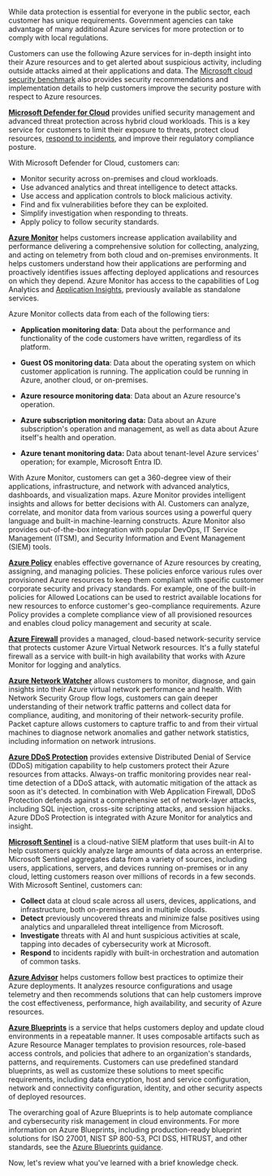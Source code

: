 While data protection is essential for everyone in the public sector, each customer has unique requirements. Government agencies can take advantage of many additional Azure services for more protection or to comply with local regulations. 

Customers can use the following Azure services for in-depth insight into their Azure resources and to get alerted about suspicious activity, including outside attacks aimed at their applications and data. The [Microsoft cloud security benchmark](/security/benchmark/azure/) also provides security recommendations and implementation details to help customers improve the security posture with respect to Azure resources.

**[Microsoft Defender for Cloud](https://azure.microsoft.com/services/security-center/)** provides unified security management and advanced threat protection across hybrid cloud workloads. This is a key service for customers to limit their exposure to threats, protect cloud resources, [respond to incidents](/azure/security-center/security-center-alerts-overview), and improve their regulatory compliance posture.

With Microsoft Defender for Cloud, customers can:

* Monitor security across on-premises and cloud workloads.
* Use advanced analytics and threat intelligence to detect attacks.
* Use access and application controls to block malicious activity.
* Find and fix vulnerabilities before they can be exploited.
* Simplify investigation when responding to threats.
* Apply policy to follow security standards.

**[Azure Monitor](https://azure.microsoft.com/services/monitor/)** helps customers increase application availability and performance delivering a comprehensive solution for collecting, analyzing, and acting on telemetry from both cloud and on-premises environments. It helps customers understand how their applications are performing and proactively identifies issues affecting deployed applications and resources on which they depend. Azure Monitor has access to the capabilities of Log Analytics and [Application Insights](/azure/azure-monitor/app/app-insights-overview), previously available as standalone services.

Azure Monitor collects data from each of the following tiers:

* **Application monitoring data**: Data about the performance and functionality of the code customers have written, regardless of its platform.

* **Guest OS monitoring data**: Data about the operating system on which customer application is running. The application could be running in Azure, another cloud, or on-premises.

* **Azure resource monitoring data**: Data about an Azure resource's operation.

* **Azure subscription monitoring data:** Data about an Azure subscription's operation and management, as well as data about Azure itself's health and operation.

* **Azure tenant monitoring data:** Data about tenant-level Azure services' operation; for example, Microsoft Entra ID.

With Azure Monitor, customers can get a 360-degree view of their applications, infrastructure, and network with advanced analytics, dashboards, and visualization maps. Azure Monitor provides intelligent insights and allows for better decisions with AI. Customers can analyze, correlate, and monitor data from various sources using a powerful query language and built-in machine-learning constructs. Azure Monitor also provides out-of-the-box integration with popular DevOps, IT Service Management (ITSM), and Security Information and Event Management (SIEM) tools.

**[Azure Policy](/azure/governance/policy/overview)** enables effective governance of Azure resources by creating, assigning, and managing policies. These policies enforce various rules over provisioned Azure resources to keep them compliant with specific customer corporate security and privacy standards. For example, one of the built-in policies for Allowed Locations can be used to restrict available locations for new resources to enforce customer's geo-compliance requirements. Azure Policy provides a complete compliance view of all provisioned resources and enables cloud policy management and security at scale.

**[Azure Firewall](https://azure.microsoft.com/services/azure-firewall/)** provides a managed, cloud-based network-security service that protects customer Azure Virtual Network resources. It's a fully stateful firewall as a service with built-in high availability that works with Azure Monitor for logging and analytics.

**[Azure Network Watcher](/azure/network-watcher/network-watcher-monitoring-overview)** allows customers to monitor, diagnose, and gain insights into their Azure virtual network performance and health. With Network Security Group flow logs, customers can gain deeper understanding of their network traffic patterns and collect data for compliance, auditing, and monitoring of their network-security profile. Packet capture allows customers to capture traffic to and from their virtual machines to diagnose network anomalies and gather network statistics, including information on network intrusions.

**[Azure DDoS Protection](https://azure.microsoft.com/services/ddos-protection/)** provides extensive Distributed Denial of Service (DDoS) mitigation capability to help customers protect their Azure resources from attacks. Always-on traffic monitoring provides near real-time detection of a DDoS attack, with automatic mitigation of the attack as soon as it's detected. In combination with Web Application Firewall, DDoS Protection defends against a comprehensive set of network-layer attacks, including SQL injection, cross-site scripting attacks, and session hijacks. Azure DDoS Protection is integrated with Azure Monitor for analytics and insight.

**[Microsoft Sentinel](https://azure.microsoft.com/services/azure-sentinel/)** is a cloud-native SIEM platform that uses built-in AI to help customers quickly analyze large amounts of data across an enterprise. Microsoft Sentinel aggregates data from a variety of sources, including users, applications, servers, and devices running on-premises or in any cloud, letting customers reason over millions of records in a few seconds. With Microsoft Sentinel, customers can:

* **Collect** data at cloud scale across all users, devices, applications, and infrastructure, both on-premises and in multiple clouds.
* **Detect** previously uncovered threats and minimize false positives using analytics and unparalleled threat intelligence from Microsoft.
* **Investigate** threats with AI and hunt suspicious activities at scale, tapping into decades of cybersecurity work at Microsoft.
* **Respond** to incidents rapidly with built-in orchestration and automation of common tasks.

**[Azure Advisor](https://azure.microsoft.com/services/advisor/)** helps customers follow best practices to optimize their Azure deployments. It analyzes resource configurations and usage telemetry and then recommends solutions that can help customers improve the cost effectiveness, performance, high availability, and security of Azure resources.

**[Azure Blueprints](https://azure.microsoft.com/services/blueprints/)** is a service that helps customers deploy and update cloud environments in a repeatable manner. It uses composable artifacts such as Azure Resource Manager templates to provision resources, role-based access controls, and policies that adhere to an organization's standards, patterns, and requirements. Customers can use predefined standard blueprints, as well as customize these solutions to meet specific requirements, including data encryption, host and service configuration, network and connectivity configuration, identity, and other security aspects of deployed resources.

The overarching goal of Azure Blueprints is to help automate compliance and cybersecurity risk management in cloud environments. For more information on Azure Blueprints, including production-ready blueprint solutions for ISO 27001, NIST SP 800-53, PCI DSS, HITRUST, and other standards, see the [Azure Blueprints guidance](/azure/governance/blueprints/overview).

Now, let's review what you've learned with a brief knowledge check.
